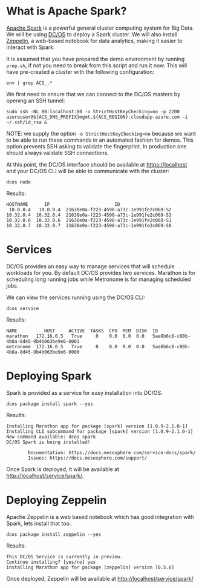 # What is Apache Spark?

[Apache Spark](https://spark.apache.org/) is a powerful general cluster
computing system for Big Data. We will be
using [DC/OS](https://dcos.io/) to deploy a Spark cluster. We will
also install [Zeppelin](https://zeppelin.apache.org/), a web-based
notebook for data analytics, making it easier to interact with Spark.

It is assumed that you have prepared the demo environment by running
`prep.sh`, if not you need to break from this script and run it
now. This will have pre-created a cluster with the following
configuration:

```
env | grep ACS_.*
```

We first need to ensure that we can connect to the DC/OS masters by
opening an SSH tunnel:

```
sudo ssh -NL 80:localhost:80 -o StrictHostKeyChecking=no -p 2200 azureuser@${ACS_DNS_PREFIX}mgmt.${ACS_REGION}.cloudapp.azure.com -i ~/.ssh/id_rsa &
```

NOTE: we supply the option `-o StrictHostKeyChecking=no` because we
want to be able to run these commands in an automated fashion for
demos. This option prevents SSH asking to validate the fingerprint. In
production one should always validate SSH connections.

At this point, the DC/OS interface should be available
at [https://localhost](https://localhost) and your DC/OS CLI will be
able to communicate with the cluster:

```
dcos node
```

Results:

```
HOSTNAME      IP                        ID
 10.0.0.4   10.0.0.4  21638e0a-f223-4598-a73c-1e991fe2c069-S2
10.32.0.4  10.32.0.4  21638e0a-f223-4598-a73c-1e991fe2c069-S3
10.32.0.6  10.32.0.6  21638e0a-f223-4598-a73c-1e991fe2c069-S1
10.32.0.7  10.32.0.7  21638e0a-f223-4598-a73c-1e991fe2c069-S0
```

# Services

DC/OS provides an easy way to manage services that will schedule
workloads for you. By default DC/OS provides two services. Marathon is
for scheduling long running jobs while Metronome is for managing
scheduled jobs.

We can view the services running using the DC/OS CLI:

```
dcos service
```

Results:

```
NAME          HOST     ACTIVE  TASKS  CPU  MEM  DISK  ID
marathon   172.16.0.5   True     0    0.0  0.0  0.0   5ae8b6c8-c88b-4b8a-8d45-9b4b063be9e6-0001
metronome  172.16.0.5   True     0    0.0  0.0  0.0   5ae8b6c8-c88b-4b8a-8d45-9b4b063be9e6-0000
```

# Deploying Spark

Spark is provided as a service for easy installation into DC/OS. 

```
dcos package install spark --yes
```

Results:

```
Installing Marathon app for package [spark] version [1.0.9-2.1.0-1]
Installing CLI subcommand for package [spark] version [1.0.9-2.1.0-1]
New command available: dcos spark
DC/OS Spark is being installed!

        Documentation: https://docs.mesosphere.com/service-docs/spark/
        Issues: https://docs.mesosphere.com/support/
```

Once Spark is deployed, it will be available at [http://localhost/service/spark/](http://localhost/service/spark/).

# Deploying Zeppelin

Apache Zeppelin is a web based notebook which has good integration
with Spark, lets install that too.

```
dcos package install zeppelin --yes
```

Results:

```
This DC/OS Service is currently in preview.
Continue installing? [yes/no] yes
Installing Marathon app for package [zeppelin] version [0.5.6]
```

Once deployed, Zeppelin will be available at [http://localhost/service/spark/](http://localhost/service/spark/)
